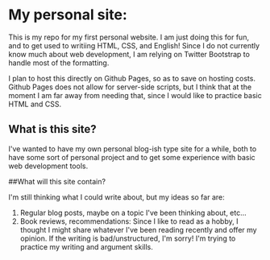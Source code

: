 # My personal site:

This is my repo for my first personal website. I am just doing this for fun, and
to get used to writiing HTML, CSS, and English! Since I do not currently know much
about web development, I am relying on Twitter Bootstrap to handle most of the 
formatting.

I plan to host this directly on Github Pages, so as to save on hosting costs. 
Github Pages does not allow for server-side scripts, but I think that at the 
moment I am far away from needing that, since I would like to practice basic
HTML and CSS. 

## What is this site?

I've wanted to have my own personal blog-ish type site for a while, both to 
have some sort of personal project and to get some  experience with basic
web development tools. 

##What will this site contain?

I'm still thinking what I could write about, but my ideas so far are:

1. Regular blog posts, maybe on a topic I've been thinking about, etc... 
2. Book reviews, recommendations: Since I like to read as a hobby,
I thought I might share whatever I've been reading recently and offer 
my opinion. If the writing is bad/unstructured, I'm sorry! I'm trying to
practice my writing and argument skills.
